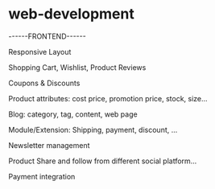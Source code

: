 # web-development

------FRONTEND------

Responsive Layout

Shopping Cart, Wishlist, Product Reviews

Coupons & Discounts

Product attributes: cost price, promotion price, stock, size...

Blog: category, tag, content, web page

Module/Extension: Shipping, payment, discount, ...

Newsletter management

Product Share and follow from different social platform...

Payment integration
